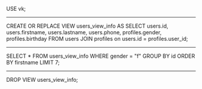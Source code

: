 USE vk;

---

CREATE OR REPLACE VIEW users_view_info AS
	SELECT users.id, users.firstname, users.lastname, users.phone, profiles.gender, profiles.birthday
	FROM users
	JOIN profiles on users.id = profiles.user_id;

---

SELECT * 
FROM users_view_info
WHERE gender = "f"
GROUP BY id
ORDER BY firstname 
LIMIT 7;

---

DROP VIEW users_view_info;